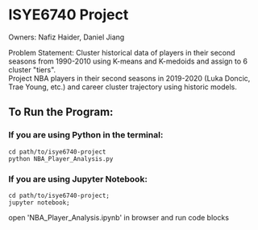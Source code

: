 # ISYE6740 Project

Owners: Nafiz Haider, Daniel Jiang

Problem Statement:
Cluster historical data of players in their second seasons from 1990-2010 using K-means and K-medoids and assign to 6 cluster "tiers".  
Project NBA players in their second seasons in 2019-2020 (Luka Doncic, Trae Young, etc.) and career cluster trajectory using historic models.

## To Run the Program:

### If you are using Python in the terminal:
    cd path/to/isye6740-project
    python NBA_Player_Analysis.py

### If you are using Jupyter Notebook:
    cd path/to/isye6740-project;
    jupyter notebook;
  
open 'NBA_Player_Analysis.ipynb' in browser and run code blocks
